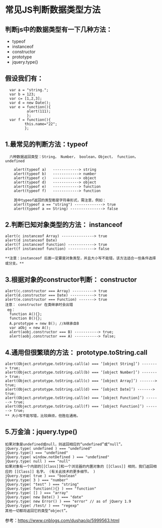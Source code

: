 # 常见JS判断数据类型方法

## 判断js中的数据类型有一下几种方法：
  * typeof
  * instanceof
  * constructor
  * prototype
  * jquery.type()

 ## 假设我们有：
      var a = "string.";
      var b = 123;
      var c= [1,2,3];
      var d = new Date();
      var e = function(){
              alert(111);
              };
      var f = function(){
             this.name="22";
             };

## 1.最常见的判断方法：typeof
      六种数据返回类型：String， Number， boolean，Object， function， undefined

        alert(typeof a)   ------------> string
        alert(typeof b)   ------------> number
        alert(typeof c)   ------------> object
        alert(typeof d)   ------------> object
        alert(typeof e)   ------------> function
        alert(typeof f)   ------------> function

        其中typeof返回的类型都是字符串形式，需注意，例如：
        alert(typeof a == "string") -------------> true
        alert(typeof a == String) ---------------> false

## 2.判断已知对象类型的方法： instanceof

    alert(c instanceof Array) ---------------> true
    alert(d instanceof Date)
    alert(f instanceof Function) ------------> true
    alert(f instanceof function) ------------> false

    **注意：instanceof 后面一定要是对象类型，并且大小写不能错，该方法适合一些条件选择或分支。**

## 3.根据对象的constructor判断： constructor
    alert(c.constructor === Array) ----------> true
    alert(d.constructor === Date) -----------> true
    alert(e.constructor === Function) -------> true
    注意： constructor 在类继承时会出错
     eg：
      function A(){};
      function B(){};
      A.prototype = new B(); //A继承自B
      var aObj = new A();
      alert(aobj.constructor === B) -----------> true;
      alert(aobj.constructor === A) -----------> false;

## 4.通用但很繁琐的方法： prototype.toString.call
    alert(Object.prototype.toString.call(a) === ‘[object String]’) -------> true;
    alert(Object.prototype.toString.call(b) === ‘[object Number]’) -------> true;
    alert(Object.prototype.toString.call(c) === ‘[object Array]’) -------> true;
    alert(Object.prototype.toString.call(d) === ‘[object Date]’) -------> true;
    alert(Object.prototype.toString.call(e) === ‘[object Function]’) -------> true;
    alert(Object.prototype.toString.call(f) === ‘[object Function]’) -------> true;
    ** 大小写不能写错，比较麻烦，但胜在通用。

## 5.万金油：jquery.type()

    如果对象是undefined或null，则返回相应的“undefined”或“null”。
    jQuery.type( undefined ) === "undefined"
    jQuery.type() === "undefined"
    jQuery.type( window.notDefined ) === "undefined"
    jQuery.type( null ) === "null"
    如果对象有一个内部的[[Class]]和一个浏览器的内置对象的 [[Class]] 相同，我们返回相应的 [[Class]] 名字。 (有关此技术的更多细节。 )
    jQuery.type( true ) === "boolean"
    jQuery.type( 3 ) === "number"
    jQuery.type( "test" ) === "string"
    jQuery.type( function(){} ) === "function"
    jQuery.type( [] ) === "array"
    jQuery.type( new Date() ) === "date"
    jQuery.type( new Error() ) === "error" // as of jQuery 1.9
    jQuery.type( /test/ ) === "regexp"
    其他一切都将返回它的类型“object”。


 参考：https://www.cnblogs.com/dushao/p/5999563.html
